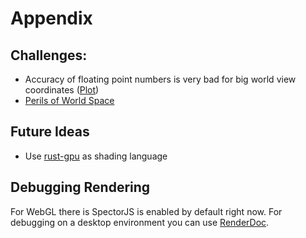 # Appendix


## Challenges:

* Accuracy of floating point numbers is very bad for big world view coordinates ([Plot](https://en.wikipedia.org/wiki/IEEE_754#/media/File:IEEE754.svg))
* [Perils of World Space](https://paroj.github.io/gltut/Positioning/Tut07%20The%20Perils%20of%20World%20Space.html)

## Future Ideas

* Use [rust-gpu](https://github.com/EmbarkStudios/rust-gpu) as shading language


## Debugging Rendering

For WebGL there is SpectorJS is enabled by default right now. For debugging on a desktop environment you can use
[RenderDoc](https://renderdoc.org/).